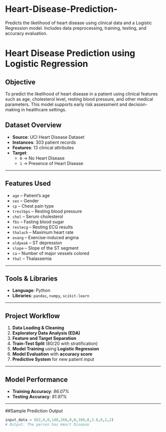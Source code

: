 # Heart-Disease-Prediction-
Predicts the likelihood of heart disease using clinical data and a Logistic Regression model. Includes data preprocessing, training, testing, and accuracy evaluation. 


# Heart Disease Prediction using Logistic Regression

## Objective
To predict the likelihood of heart disease in a patient using clinical features such as age, cholesterol level, resting blood pressure, and other medical parameters. This model supports early risk assessment and decision-making in healthcare settings.


## Dataset Overview
- **Source**: UCI Heart Disease Dataset  
- **Instances**: 303 patient records  
- **Features**: 13 clinical attributes  
- **Target**:  
  - `0` → No Heart Disease  
  - `1` → Presence of Heart Disease  

---

## Features Used
- `age` – Patient’s age  
- `sex` – Gender  
- `cp` – Chest pain type  
- `trestbps` – Resting blood pressure  
- `chol` – Serum cholesterol  
- `fbs` – Fasting blood sugar  
- `restecg` – Resting ECG results  
- `thalach` – Maximum heart rate  
- `exang` – Exercise-induced angina  
- `oldpeak` – ST depression  
- `slope` – Slope of the ST segment  
- `ca` – Number of major vessels colored  
- `thal` – Thalassemia  

---

## Tools & Libraries
- **Language**: Python  
- **Libraries**: `pandas`, `numpy`, `scikit-learn`

---

## Project Workflow
1. **Data Loading & Cleaning**  
2. **Exploratory Data Analysis (EDA)**  
3. **Feature and Target Separation**  
4. **Train-Test Split** (80/20 with stratification)  
5. **Model Training** using **Logistic Regression**  
6. **Model Evaluation** with **accuracy score**  
7. **Predictive System** for new patient input

---

## Model Performance
- **Training Accuracy**: _86.07%_  
- **Testing Accuracy**: _81.97%_  

---

##Sample Prediction Output
```python
input_data = (62,0,0,140,268,0,0,160,0,3.6,0,2,2)
# Output: The person has Heart Disease
